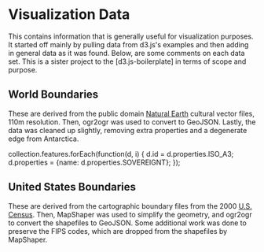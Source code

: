 # Visualization Data

This contains information that is generally useful for visualization
purposes. It started off mainly by pulling data from d3.js's examples and
then adding in general data as it was found. Below, are some comments
on each data set. This is a sister project to the [d3.js-boilerplate]
in terms of scope and purpose. 

## World Boundaries

These are derived from the public domain [Natural Earth](http://www.naturalearthdata.com/downloads/) cultural vector files, 110m resolution. Then, ogr2ogr was used to convert to GeoJSON. Lastly, the data was cleaned up slightly, removing extra properties and a degenerate edge from Antarctica.

 collection.features.forEach(function(d, i) {
   d.id = d.properties.ISO_A3;
   d.properties = {name: d.properties.SOVEREIGNT};
 });

## United States Boundaries

These are derived from the cartographic boundary files from the 2000
[U.S. Census](http://www.census.gov/geo/www/cob/bdy_files.html
). Then, MapShaper was used to simplify the geometry, and ogr2ogr to
convert the shapefiles to GeoJSON. Some additional work was done to
preserve the FIPS codes, which are dropped from the shapefiles by
MapShaper.
